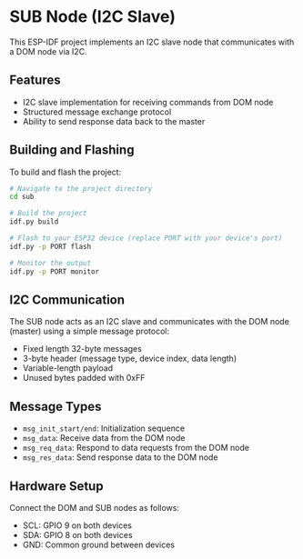 # SUB Node (I2C Slave)

This ESP-IDF project implements an I2C slave node that communicates with a DOM node via I2C.

## Features

- I2C slave implementation for receiving commands from DOM node
- Structured message exchange protocol
- Ability to send response data back to the master

## Building and Flashing

To build and flash the project:

```bash
# Navigate to the project directory
cd sub

# Build the project
idf.py build

# Flash to your ESP32 device (replace PORT with your device's port)
idf.py -p PORT flash

# Monitor the output
idf.py -p PORT monitor
```

## I2C Communication

The SUB node acts as an I2C slave and communicates with the DOM node (master) using a simple message protocol:

- Fixed length 32-byte messages
- 3-byte header (message type, device index, data length)
- Variable-length payload
- Unused bytes padded with 0xFF

## Message Types

- `msg_init_start/end`: Initialization sequence
- `msg_data`: Receive data from the DOM node
- `msg_req_data`: Respond to data requests from the DOM node
- `msg_res_data`: Send response data to the DOM node

## Hardware Setup

Connect the DOM and SUB nodes as follows:

- SCL: GPIO 9 on both devices
- SDA: GPIO 8 on both devices
- GND: Common ground between devices